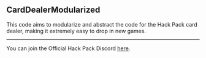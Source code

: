 ## CardDealerModularized

This code aims to modularize and abstract the code for the Hack Pack card dealer, making it extremely easy to drop in new games.

---

You can join the Official Hack Pack Discord [here](https://mee6.xyz/i/RAMmVgdtYZ).